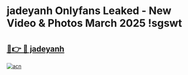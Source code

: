 # jadeyanh Onlyfans Leaked - New Video & Photos March 2025 !sgswt

# <h2><a href="https://6qipnh.iuczelnia.edu.pl?title=jadeyanh&ref=sgswt">🔗👉 🔴 jadeyanh</a></h2>

[![acn](https://github.com/user-attachments/assets/0f9c940e-d8b0-45ae-aac7-cd30a18b3e1c)](https://6qipnh.iuczelnia.edu.pl?title=jadeyanh&ref=sgswt)


